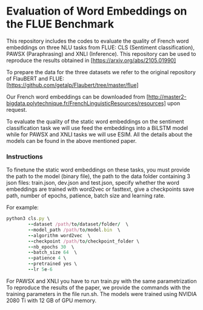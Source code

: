 # Evaluation of Word Embeddings on the FLUE Benchmark

This repository includes the codes to evaluate the quality of French word embeddings on three NLU tasks from FLUE: CLS (Sentiment classification), PAWSX (Paraphrasing) and XNLI (Inference). This repository can be used to reproduce the results obtained in [https://arxiv.org/abs/2105.01990] 

To prepare the data for the three datasets we refer to the original repository of FlauBERT and FLUE: [https://github.com/getalp/Flaubert/tree/master/flue] <br>

Our French word embeddings can be downloaded from [http://master2-bigdata.polytechnique.fr/FrenchLinguisticResources/resources] upon request.

To evaluate the quality of the static word embeddings on the sentiment classification task we will use feed the embeddings into a BiLSTM model while for PAWSX and XNLI tasks we will use ESIM. All the details about the models can be found in the above mentioned paper.

### Instructions 
To finetune the static word embeddings on these tasks, you must provide the path to the model (binary file), the path to the data folder containing 3 json files: train.json, dev.json and test.json, specify whether the word embeddings are trained with word2vec or fasttext, give a checkpoints save path, number of epochs, patience, batch size and learning rate. 

For example:
```ruby
python3 cls.py \
        --dataset /path/to/dataset/folder/  \
        --model_path /path/to/model.bin  \
        --algorithm word2vec  \
        --checkpoint /path/to/checkpoint_folder \
        --nb_epochs 30  \
        --batch_size 64  \
        --patience 4 \ 
        --pretrained yes \
        --lr 5e-6
```
For PAWSX and XNLI you have to run train.py with the same parametrization<br>
To reproduce the results of the paper, we provide the commands with the training parameters in the file run.sh. The models were trained using NVIDIA 2080 Ti with 12 GB of GPU memory. 
